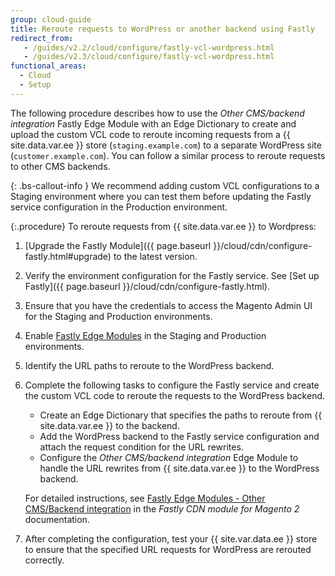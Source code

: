 ```yaml
---
group: cloud-guide
title: Reroute requests to WordPress or another backend using Fastly
redirect_from:
   - /guides/v2.2/cloud/configure/fastly-vcl-wordpress.html
   - /guides/v2.3/cloud/configure/fastly-vcl-wordpress.html
functional_areas:
  - Cloud
  - Setup
---
```


The following procedure describes how to use the _Other CMS/backend integration_ Fastly Edge Module with an Edge Dictionary to create and upload the custom VCL code to reroute incoming requests from a {{ site.data.var.ee }} store (`staging.example.com`) to a separate WordPress site (`customer.example.com`). You can follow a similar process to reroute requests to other CMS backends.

{: .bs-callout-info }
We recommend adding custom VCL configurations to a Staging environment where you can test them before updating the Fastly service configuration in the Production environment.

{:.procedure}
To reroute requests from {{ site.data.var.ee }} to Wordpress:

1. [Upgrade the Fastly Module]({{ page.baseurl }}/cloud/cdn/configure-fastly.html#upgrade) to the latest version.

1. Verify the environment configuration for the Fastly service. See [Set up Fastly]({{ page.baseurl }}/cloud/cdn/configure-fastly.html).

1. Ensure that you have the credentials to access the Magento Admin UI for the Staging and Production environments.

1. Enable [Fastly Edge Modules](https://github.com/fastly/fastly-magento2/blob/master/Documentation/Guides/Edge-Modules/EDGE-MODULES.md) in the Staging and Production environments.

1. Identify the URL paths to reroute to the WordPress backend.

1. Complete the following tasks to configure the Fastly service and create the custom VCL code to reroute the requests to the WordPress backend.

   -  Create an Edge Dictionary that specifies the paths to reroute from {{ site.data.var.ee }} to the backend.
   -  Add the WordPress backend to the Fastly service configuration and attach the request condition for the URL rewrites.
   -  Configure the *Other CMS/backend integration* Edge Module to handle the URL rewrites from {{ site.data.var.ee }} to the WordPress backend.

   For detailed instructions, see [Fastly Edge Modules - Other CMS/Backend integration](https://github.com/fastly/fastly-magento2/blob/master/Documentation/Guides/Edge-Modules/EDGE-MODULE-OTHER-CMS-INTEGRATION.md) in the _Fastly CDN module for Magento 2_ documentation.

1. After completing the configuration, test your {{ site.var.data.ee }} store to ensure that the specified URL requests for WordPress are rerouted correctly.


